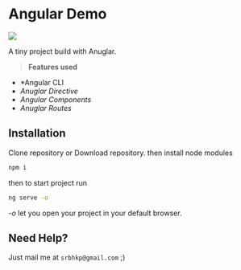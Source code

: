 # Angular Demo
![](https://angular.io/assets/images/logos/angular/angular_solidBlack.png)

A tiny project build with Anuglar.

> **Features used**
* *Angular CLI
* *Anuglar Directive*
* *Angular Components*
* *Anuglar Routes*

## Installation

Clone repository or Download repository. 
then install node modules
```bash
npm i
```
then to start project run 
```bash
ng serve -o
```
*-o* let you open your project in your default browser.
## Need Help?
Just mail me at `srbhkp@gmail.com` ;)